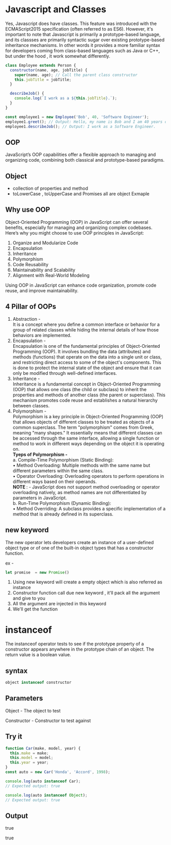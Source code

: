 # Javascript and Classes
Yes, Javascript does have classes. This feature was introduced with the ECMAScript2015 specification (often referred to as ES6). However, it's important to note that Javascript is primarily a prototype-based language, and its classses are primarily syntactic sugar over existing prototype-based inheritance mechanisms. In other words it provides a more familiar syntax for developers coming from  class-based languages such as Java or C++, but under the hood , it work somewhat differently.

```javascript
class Employee extends Person {
  constructor(name, age, jobTitle) {
    super(name, age); // Call the parent class constructor
    this.jobTitle = jobTitle;
  }

  describeJob() {
    console.log(`I work as a ${this.jobTitle}.`);
  }
}

const employee1 = new Employee('Bob', 40, 'Software Engineer');
employee1.greet(); // Output: Hello, my name is Bob and I am 40 years old.
employee1.describeJob(); // Output: I work as a Software Engineer.

```

## OOP 
JavaScript’s OOP capabilities offer a flexible approach to managing and organizing code, combining both classical and prototype-based paradigms. 


## Object 
- collection of properties and method
- toLowerCase , toUpperCase and Promises all are object Exmaple

## Why use OOP
Object-Oriented Programming (OOP) in JavaScript can offer several benefits, especially for managing and organizing complex codebases. Here’s why you might choose to use OOP principles in JavaScript:

1. Organize and Modularize Code
2. Encapsulation
3. Inheritance
4. Polymorphism
5. Code Reusability
6. Maintainability and Scalability
7. Alignment with Real-World Modeling

Using OOP in JavaScript can enhance code organization, promote code reuse, and improve maintainability.

## 4 Pillar of OOPs 
1. Abstraction -  
It is a concept where you define a common interface or behavior for a group of related classes while hiding the internal details of how those behaviors are implemented.
2. Encapsulation -  
Encapsulation is one of the fundamental principles of Object-Oriented Programming (OOP). It involves bundling the data (attributes) and methods (functions) that operate on the data into a single unit or class, and restricting direct access to some of the object's components. This is done to protect the internal state of the object and ensure that it can only be modified through well-defined interfaces.
3. Inheritance -  
Inheritance is a fundamental concept in Object-Oriented Programming (OOP) that allows one class (the child or subclass) to inherit the properties and methods of another class (the parent or superclass). This mechanism promotes code reuse and establishes a natural hierarchy between classes.
4. Polymorphism -  
Polymorphism is a key principle in Object-Oriented Programming (OOP) that allows objects of different classes to be treated as objects of a common superclass. The term "polymorphism" comes from Greek, meaning "many shapes." It essentially means that different classes can be accessed through the same interface, allowing a single function or method to work in different ways depending on the object it is operating on.   
<b>Tyeps of Polymorphism - </b>  
a. Compile-Time Polymorphism (Static Binding):   
• Method Overloading: Multiple methods with the same name but different parameters within the same class.   
• Operator Overloading: Overloading operators to perform operations in different ways based on their operands.  
<b>NOTE </b>: - JavaScript does not support method overloading or operator overloading natively, as method names are not differentiated by parameters in JavaScript.   
b. Run-Time Polymorphism (Dynamic Binding):  
• Method Overriding: A subclass provides a specific implementation of a method that is already defined in its superclass.


## new keyword
The new operator lets developers create an instance of a user-defined object type or of one of the built-in object types that has a constructor function.

ex - 
```javascript
let promise  = new Promise()
```



1. Using new keyword will create a empty object which is also referred as instance
2. Constructor function call due new keyword , it'll pack all the argument and give to you
3. All the argument are injected in this keyword
4. We'll get the function

# instanceof 
The instanceof operator tests to see if the prototype property of a constructor appears anywhere in the prototype chain of an object. The return value is a boolean value.

## syntax
```javascript
object instanceof constructor
```

## Parameters

Object - The object to test

Constructor - Constructor to test against

## Try it
```javascript
function Car(make, model, year) {
  this.make = make;
  this.model = model;
  this.year = year;
}
const auto = new Car('Honda', 'Accord', 1998);

console.log(auto instanceof Car);
// Expected output: true

console.log(auto instanceof Object);
// Expected output: true
```

## Output
true

true